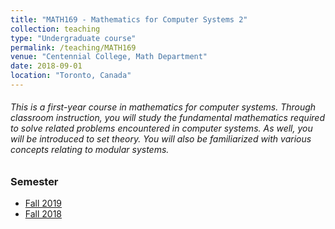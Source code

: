 ```yaml
---
title: "MATH169 - Mathematics for Computer Systems 2"
collection: teaching
type: "Undergraduate course"
permalink: /teaching/MATH169
venue: "Centennial College, Math Department"
date: 2018-09-01
location: "Toronto, Canada"
---
```


###### This is a first-year course in mathematics for computer systems. Through classroom instruction, you will study the fundamental mathematics required to solve related problems encountered in computer systems. As well, you will be introduced to set theory. You will also be familiarized with various concepts relating to modular systems.

### Semester
<ul>
  <li><a href="https://e.centennialcollege.ca/d2l/home/455303">Fall 2019</a></li>
  <li><a href="https://e.centennialcollege.ca/d2l/home/373015">Fall 2018</a></li>
</ul>
